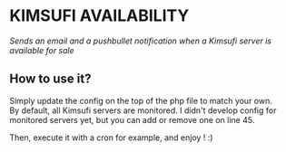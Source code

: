 # KIMSUFI AVAILABILITY
*Sends an email and a pushbullet notification when a Kimsufi server is available for sale*  

## How to use it?

Simply update the config on the top of the php file to match your own.  
By default, all Kimsufi servers are monitored. I didn't develop config for monitored servers yet, but you can add or remove one on line 45.  

Then, execute it with a cron for example, and enjoy ! :)  
